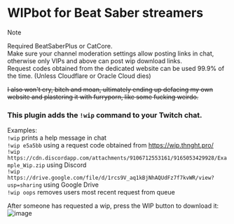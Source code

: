 # WIPbot for Beat Saber streamers

> [!NOTE]
> Required BeatSaberPlus or CatCore.  
> Make sure your channel moderation settings allow posting links in chat, otherwise only VIPs and above can post wip download links.  
> Request codes obtained from the dedicated website can be used 99.9% of the time. (Unless Cloudflare or Oracle Cloud dies)

~~I also won't cry, bitch and moan, ultimately ending up defacing my own website and plastering it with furryporn, like some fucking weirdo.~~

### This plugin adds the ``!wip`` command to your Twitch chat.  
Examples:  
``!wip`` prints a help message in chat  
``!wip e5a5bb`` using a request code obtained from https://wip.thnght.pro/  
``!wip https://cdn.discordapp.com/attachments/9106712553161/9165053429928/Example_Wip.zip`` using Discord  
``!wip https://drive.google.com/file/d/1rcs9V_aq1kBjNhAQUdFz7f7kvWR/view?usp=sharing`` using Google Drive  
``!wip oops`` removes users most recent request from queue

After someone has requested a wip, press the WIP button to download it:
![image](https://user-images.githubusercontent.com/45233053/205438155-c58a499b-1b7a-4049-af67-30d15e1b1f6e.png)


